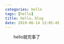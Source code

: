 ```yaml
---
categories: hello
tags: [hello]
title: hello，blog
date: 2019-06-14 13:05:45
---
```

&emsp;&emsp;hello就完事了

